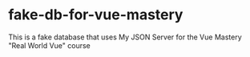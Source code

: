 # fake-db-for-vue-mastery
This is a fake database that uses My JSON Server for the Vue Mastery "Real World Vue" course
